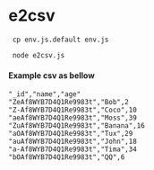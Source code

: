 # e2csv

``` cp env.js.default env.js```

``` node e2csv.js```


#### Example csv as bellow
```
"_id","name","age"
"ZeAf8WYB7D4Q1Re9983t","Bob",2
"Z-Af8WYB7D4Q1Re9983t","Coco",10
"aeAf8WYB7D4Q1Re9983t","Moss",39
"ZuAf8WYB7D4Q1Re9983t","Banana",16
"aOAf8WYB7D4Q1Re9983t","Tux",29
"auAf8WYB7D4Q1Re9983t","John",18
"a-Af8WYB7D4Q1Re9983t","Tima",34
"bOAf8WYB7D4Q1Re9983t","QQ",6
```

